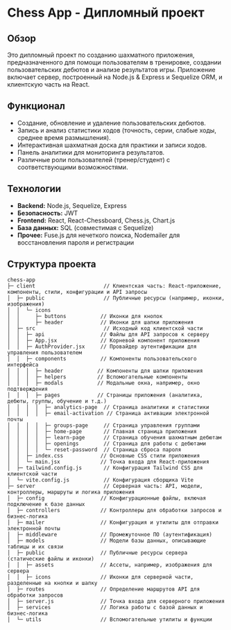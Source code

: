 # Chess App - Дипломный проект

## Обзор
Это дипломный проект по созданию шахматного приложения, предназначенного для помощи пользователям в тренировке, создании пользовательских дебютов и анализе результатов игры. Приложение включает сервер, построенный на Node.js & Express и Sequelize ORM, и клиентскую часть на React.

## Функционал
- Создание, обновление и удаление пользовательских дебютов.
- Запись и анализ статистики ходов (точность, серии, слабые ходы, среднее время размышления).
- Интерактивная шахматная доска для практики и записи ходов.
- Панель аналитики для мониторинга результатов.
- Различные роли пользователей (тренер/студент) с соответствующими возможностями.

## Технологии
- **Backend:** Node.js, Sequelize, Express
- **Безопасность:** JWT
- **Frontend:** React, React-Chessboard, Chess.js, Chart.js
- **База данных:** SQL (совместимая с Sequelize)
- **Прочее:** Fuse.js для нечеткого поиска, Nodemailer для восстановления пароля и регистрации

## Структура проекта

```
chess-app
├─ client                      // Клиентская часть: React-приложение, компоненты, стили, конфигурации и API запросы
│  ├─ public                   // Публичные ресурсы (например, иконки, изображения)
│  │  └─ icons
│  │     ├─ buttons           // Иконки для кнопок
│  │     ├─ header            // Иконки для шапки приложения
│  ├─ src                      // Исходный код клиентской части
│  │  ├─ api                  // Файлы для API запросов к серверу
│  │  ├─ App.jsx              // Корневой компонент приложения
│  │  ├─ AuthProvider.jsx     // Провайдер аутентификации для управления пользователем
│  │  ├─ components           // Компоненты пользовательского интерфейса
│  │  │  ├─ header           // Компоненты для шапки приложения
│  │  │  ├─ helpers          // Вспомогательные компоненты
│  │  │  ├─ modals           // Модальные окна, например, окно подтверждения
│  │  │  ├─ pages            // Страницы приложения (аналитика, дебюты, группы, обучение и т.д.)
│  │  │  │  ├─ analytics-page  // Страница аналитики и статистики
│  │  │  │  ├─ email-activation // Страница активации электронной почты
│  │  │  │  ├─ groups-page     // Страница управления группами
│  │  │  │  ├─ home-page       // Главная страница приложения
│  │  │  │  ├─ learn-page      // Страница обучения шахматным дебютам
│  │  │  │  ├─ openings        // Страница для работы с дебютами
│  │  │  │  └─ reset-password  // Страница сброса пароля
│  │  ├─ index.css            // Основные CSS стили приложения
│  │  └─ main.jsx             // Точка входа для React-приложения
│  ├─ tailwind.config.js       // Конфигурация Tailwind CSS для клиентской части
│  └─ vite.config.js           // Конфигурация сборщика Vite
├─ server                      // Серверная часть: API, модели, контроллеры, маршруты и логика приложения
│  ├─ config                  // Конфигурационные файлы, включая подключение к базе данных
│  ├─ controllers             // Контроллеры для обработки запросов и бизнес-логика
│  ├─ mailer                  // Конфигурация и утилиты для отправки электронной почты
│  ├─ middleware              // Промежуточное ПО (аутентификация)
│  ├─ models                  // Модели базы данных, описывающие таблицы и их связи
│  ├─ public                  // Публичные ресурсы сервера (статические файлы и иконки)
│  │  ├─ assets               // Ассеты, например, изображения для сервера
│  │  ├─ icons                // Иконки для серверной части, разделенные на кнопки и шапку
│  ├─ routes                  // Определение маршрутов API для обработки запросов
│  ├─ server.js               // Точка входа для серверного приложения
│  ├─ services                // Логика работы с базой данных и бизнес-логика
│  └─ utils                   // Вспомогательные утилиты и функции
```